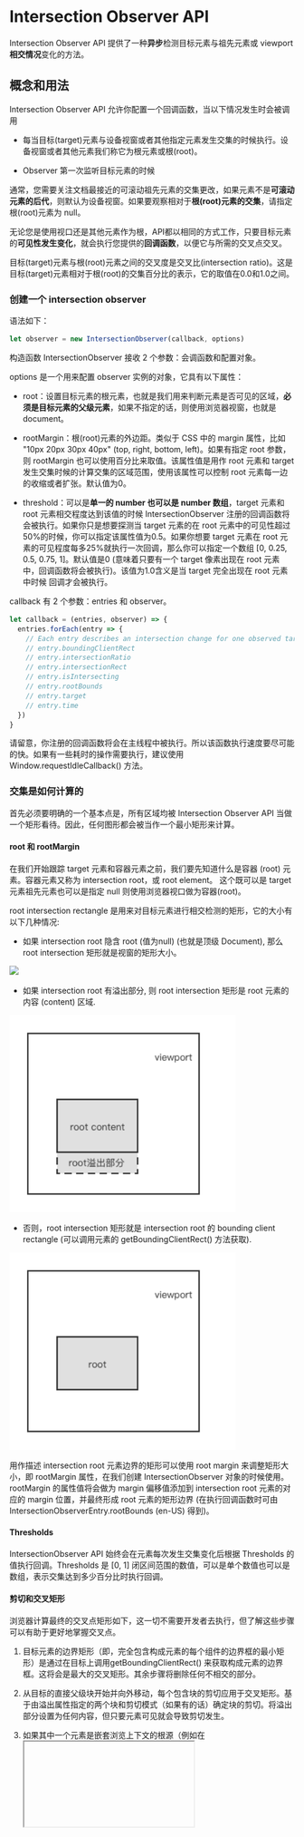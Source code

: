 # Intersection Observer API

Intersection Observer API 提供了一种**异步**检测目标元素与祖先元素或 viewport **相交情况**变化的方法。

## 概念和用法

Intersection Observer API 允许你配置一个回调函数，当以下情况发生时会被调用

- 每当目标(target)元素与设备视窗或者其他指定元素发生交集的时候执行。设备视窗或者其他元素我们称它为根元素或根(root)。

- Observer 第一次监听目标元素的时候

通常，您需要关注文档最接近的可滚动祖先元素的交集更改，如果元素不是**可滚动元素的后代**，则默认为设备视窗。如果要观察相对于**根(root)元素的交集**，请指定根(root)元素为 null。

无论您是使用视口还是其他元素作为根，API都以相同的方式工作，只要目标元素的**可见性发生变化**，就会执行您提供的**回调函数**，以便它与所需的交叉点交叉。

目标(target)元素与根(root)元素之间的交叉度是交叉比(intersection ratio)。这是目标(target)元素相对于根(root)的交集百分比的表示，它的取值在0.0和1.0之间。

### 创建一个 intersection observer

语法如下：

```js
let observer = new IntersectionObserver(callback, options)
```

构造函数 IntersectionObserver 接收 2 个参数：会调函数和配置对象。

options 是一个用来配置 observer 实例的对象，它具有以下属性：

- root：设置目标元素的根元素，也就是我们用来判断元素是否可见的区域，**必须是目标元素的父级元素**，如果不指定的话，则使用浏览器视窗，也就是 document。

- rootMargin：根(root)元素的外边距。类似于 CSS 中的 margin 属性，比如 "10px 20px 30px 40px" (top, right, bottom, left)。如果有指定 root 参数，则 rootMargin 也可以使用百分比来取值。该属性值是用作 root 元素和 target 发生交集时候的计算交集的区域范围，使用该属性可以控制 root 元素每一边的收缩或者扩张。默认值为0。

- threshold：可以是**单一的 number 也可以是 number 数组**，target 元素和 root 元素相交程度达到该值的时候 IntersectionObserver 注册的回调函数将会被执行。如果你只是想要探测当 target 元素的在 root 元素中的可见性超过50%的时候，你可以指定该属性值为0.5。如果你想要 target 元素在 root 元素的可见程度每多25%就执行一次回调，那么你可以指定一个数组 [0, 0.25, 0.5, 0.75, 1]。默认值是0 (意味着只要有一个 target 像素出现在 root 元素中，回调函数将会被执行)。该值为1.0含义是当 target 完全出现在 root 元素中时候 回调才会被执行。

callback 有 2 个参数：entries 和 observer。

```js
let callback = (entries, observer) => {
  entries.forEach(entry => {
    // Each entry describes an intersection change for one observed target element:
    // entry.boundingClientRect
    // entry.intersectionRatio
    // entry.intersectionRect
    // entry.isIntersecting
    // entry.rootBounds
    // entry.target
    // entry.time
  })
}
```

请留意，你注册的回调函数将会在主线程中被执行。所以该函数执行速度要尽可能的快。如果有一些耗时的操作需要执行，建议使用 Window.requestIdleCallback() 方法。

### 交集是如何计算的

首先必须要明确的一个基本点是，所有区域均被 Intersection Observer API 当做一个矩形看待。因此，任何图形都会被当作一个最小矩形来计算。

#### root 和 rootMargin

在我们开始跟踪 target 元素和容器元素之前，我们要先知道什么是容器 (root) 元素。容器元素又称为 intersection root，或 root element。 这个既可以是 target 元素祖先元素也可以是指定 null 则使用浏览器视口做为容器(root)。

root intersection rectangle 是用来对目标元素进行相交检测的矩形，它的大小有以下几种情况:

- 如果 intersection root 隐含 root (值为null) (也就是顶级 Document), 那么 root intersection 矩形就是视窗的矩形大小。

<img src="../images/root为null.png" width="400" />

- 如果 intersection root 有溢出部分, 则 root intersection 矩形是 root 元素的内容 (content) 区域.

<img src="../images/root溢出部分.png" width="400" />

- 否则，root intersection 矩形就是 intersection root 的 bounding client rectangle (可以调用元素的 getBoundingClientRect() 方法获取).

<img src="../images/root整体.png" width="400" />

用作描述 intersection root 元素边界的矩形可以使用 root margin 来调整矩形大小，即 rootMargin 属性，在我们创建 IntersectionObserver 对象的时候使用。rootMargin 的属性值将会做为 margin 偏移值添加到 intersection root 元素的对应的 margin 位置，并最终形成 root 元素的矩形边界 (在执行回调函数时可由 IntersectionObserverEntry.rootBounds (en-US) 得到)。

#### Thresholds

IntersectionObserver API 始终会在元素每次发生交集变化后根据 Thresholds 的值执行回调。Thresholds 是 [0, 1] 闭区间范围的数值，可以是单个数值也可以是数组，表示交集达到多少百分比时执行回调。

#### 剪切和交叉矩形

浏览器计算最终的交叉点矩形如下，这一切不需要开发者去执行，但了解这些步骤可以有助于更好地掌握交叉点。

1. 目标元素的边界矩形（即，完全包含构成元素的每个组件的边界框的最小矩形）是通过在目标上调用getBoundingClientRect() 来获取构成元素的边界框。这将会是最大的交叉矩形。其余步骤将删除任何不相交的部分。

2. 从目标的直接父级块开始并向外移动，每个包含块的剪切应用于交叉矩形。基于由溢出属性指定的两个块和剪切模式（如果有的话）确定块的剪切。将溢出部分设置为任何内容，但只要元素可见就会导致剪切发生。

3. 如果其中一个元素是嵌套浏览上下文的根源（例如在<iframe>中包含的文档，则交叉矩形被剪切到包含上下文的视口，并且通过容器的包含块向上递归。因此，如果达到<iframe>的顶级，则交集矩形将剪切到框架的视口，然后帧的父元素是下一个块通过朝向交叉点传递给root。

4. 当向上递归到达交叉点根时，将得到的矩形映射到交叉点根的坐标空间。

5. 然后通过将其与根交叉矩形交叉来更新所得到的矩形。

6. 最后，此矩形映射到目标文档的坐标空间。

#### 交集变化回调

当在 root 元素内可见的目标元素的量交叉于一个可见度阈值之一时，执行 intersectionObserver 对象的回调。回调接收为输入所有 intersectobserverentry 对象的数组，一个用于跨越的每个阈值，以及对 intersectionObserver 对象本身的引用。

阈值列表中的每个条目都是描述交叉的一个阈值的intersectobserverentry对象。也就是说，每个条目描述了给定元素与根元素交叉的百分比，无论元素是否被认为是相交的，以及发生转换的方向。

## 应用

1. 图片懒加载

2. 无限滚动列表

3. 吸顶

4. 埋点上报

## 参考资料

[MDN Intersection Observer API](https://developer.mozilla.org/zh-CN/docs/Web/API/Intersection_Observer_API)
[Intersection Observer API使用教程](https://www.ruanyifeng.com/blog/2016/11/intersectionobserver_api.html)